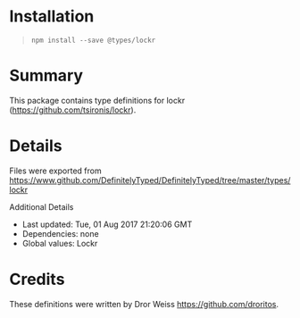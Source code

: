 # Installation
> `npm install --save @types/lockr`

# Summary
This package contains type definitions for lockr (https://github.com/tsironis/lockr).

# Details
Files were exported from https://www.github.com/DefinitelyTyped/DefinitelyTyped/tree/master/types/lockr

Additional Details
 * Last updated: Tue, 01 Aug 2017 21:20:06 GMT
 * Dependencies: none
 * Global values: Lockr

# Credits
These definitions were written by Dror Weiss <https://github.com/droritos>.
